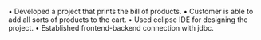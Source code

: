 • Developed a project that prints the bill of products.
• Customer is able to add all sorts of products to the cart.
• Used eclipse IDE for designing the project.
• Established frontend-backend connection with jdbc.
